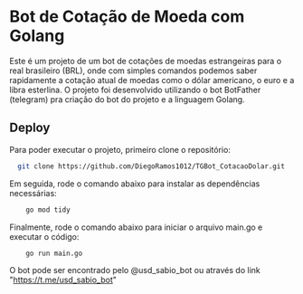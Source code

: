 
# Bot de Cotação de Moeda com Golang

Este é um projeto de um bot de cotações de moedas estrangeiras para o real brasileiro (BRL), onde com simples comandos podemos saber rapidamente a cotação atual de moedas como o dólar americano, o euro e a libra esterlina. O projeto foi desenvolvido utilizando o bot BotFather (telegram) pra criação do bot do projeto e a linguagem Golang.

## Deploy

Para poder executar o projeto, primeiro clone o repositório:

```bash
  git clone https://github.com/DiegoRamos1012/TGBot_CotacaoDolar.git
```

Em seguida, rode o comando abaixo para instalar as dependências necessárias:

```bash
    go mod tidy
```

Finalmente, rode o comando abaixo para iniciar o arquivo main.go e executar o código:

```bash
    go run main.go
```
O bot pode ser encontrado pelo @usd_sabio_bot ou através do link "https://t.me/usd_sabio_bot"

